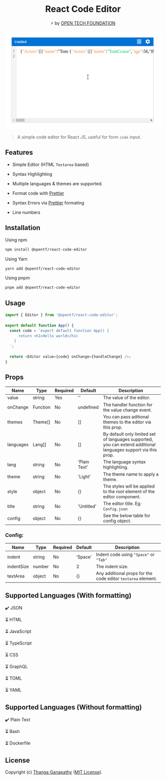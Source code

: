 <div align="center">

# React Code Editor

⚡ by [OPEN TECH FOUNDATION](https://open-tech-foundation.pages.dev/)

![Screenshot](./demo.gif)

</div>

> A simple code editor for React JS, useful for form `code` input.

## Features

- Simple Editor (HTML `Textarea` based)

- Syntax Highlighting

- Multiple languages & themes are supported.

- Format code with [Prettier](https://prettier.io/)

- Syntax Errors via [Prettier](https://prettier.io/) formating

- Line numbers

## Installation

Using npm

```sh
npm install @opentf/react-code-editor
```

Using Yarn

```sh
yarn add @opentf/react-code-editor
```

Using pnpm

```sh
pnpm add @opentf/react-code-editor
```

## Usage

```ts
import { Editor } from '@opentf/react-code-editor';

export default function App() {
  const code = `export default function App() {
      return <h1>Hello world</h1>
    }
  `;

  return <Editor value={code} onChange={handleChange} />;
}
```

## Props

| Name      | Type     | Required | Default      | Description                                                                                                    |
| --------- | -------- | -------- | ------------ | -------------------------------------------------------------------------------------------------------------- |
| value     | string   | Yes      | ''           | The value of the editor.                                                                                       |
| onChange  | Function | No       | undefined    | The handler function for the value change event.                                                                   |
| themes    | Theme[]  | No       | []           | You can pass aditional themes to the editor via this prop.                                                     |
| languages | Lang[]   | No       | []           | By default only limited set of languages supported, you can extend additional languages support via this prop. |
| lang      | string   | No       | 'Plain Text' | The language syntax highlighting.                                                                              |
| theme     | string   | No       | 'Light'      | The theme name to apply a theme.                                                                               |
| style     | object   | No       | {}           | The styles will be applied to the root element of the editor component.                                        |
| title     | string   | No       | 'Untitled'   | The editor title. Eg: `Config.json`                                                                            |
| config    | object   | No       | {}           | See the below table for config object.                                                                         |

### Config:

| Name       | Type   | Required | Default | Description                                          |
| ---------- | ------ | -------- | ------- | ---------------------------------------------------- |
| indent     | string | No       | 'Space' | Indent code using `"Space"` or `"Tab"`                   |
| indentSize | number | No       | 2       | The indent size.                                |
| textArea   | object | No       | {}      | Any additional props for the code editor `textarea` element. |

## Supported Languages (With formatting)

✔️ JSON

⏳ HTML

⏳ JavaScript

⏳ TypeScript

⏳ CSS

⏳ GraphQL

⏳ TOML

⏳ YAML

## Supported Languages (Without formatting)

✔️ Plain Text

⏳ Bash

⏳ Dockerfile

## License

Copyright (c) [Thanga Ganapathy](https://github.com/Thanga-Ganapathy) ([MIT License](./LICENSE)).
